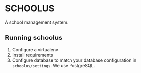 # SCHOOLUS
A school management system.

## Running schoolus

1. Configure a virtualenv
2. Install requirements
3. Configure database to match your database configuration in `schoolus/settings`.
	We use PostgreSQL.